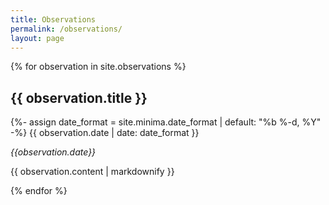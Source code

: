 ```yaml
---
title: Observations
permalink: /observations/
layout: page
---
```


{% for observation in site.observations %}
  <h2>{{ observation.title }}</h2>
  
  {%- assign date_format = site.minima.date_format | default: "%b %-d, %Y" -%}
  <span class="post-meta">{{ observation.date | date: date_format }}</span>


  <p><i>{{observation.date}}</i></p>
  <p>{{ observation.content | markdownify }}</p>
  <hl>
{% endfor %}
